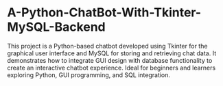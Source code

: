 # A-Python-ChatBot-With-Tkinter-MySQL-Backend
This project is a Python-based chatbot developed using Tkinter for the graphical user interface and MySQL for storing and retrieving chat data. It demonstrates how to integrate GUI design with database functionality to create an interactive chatbot experience. Ideal for beginners and learners exploring Python, GUI programming, and SQL integration.
